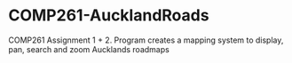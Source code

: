 # COMP261-AucklandRoads
COMP261 Assignment 1 + 2. Program creates a mapping system to display, pan, search and zoom Aucklands roadmaps
